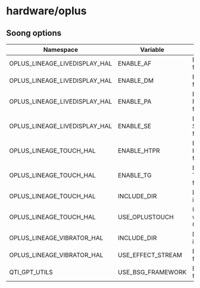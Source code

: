 # hardware/oplus

## Soong options

| Namespace | Variable | Description | Default |
| --------- | -------- | ----------- | ------- |
| OPLUS_LINEAGE_LIVEDISPLAY_HAL | ENABLE_AF | Enable AntiFlicker feature | false |
| OPLUS_LINEAGE_LIVEDISPLAY_HAL | ENABLE_DM | Enable DisplayModes feature | false |
| OPLUS_LINEAGE_LIVEDISPLAY_HAL | ENABLE_PA | Enable PictureAdjustment feature | true |
| OPLUS_LINEAGE_LIVEDISPLAY_HAL | ENABLE_SE | Enable SunlightEnhancement feature | true |
| OPLUS_LINEAGE_TOUCH_HAL | ENABLE_HTPR | Enable HighTouchPollingRate feature | true |
| OPLUS_LINEAGE_TOUCH_HAL | ENABLE_TG | Enable TouchscreenGesture feature | true |
| OPLUS_LINEAGE_TOUCH_HAL | INCLUDE_DIR | Device specific include dir path | |
| OPLUS_LINEAGE_TOUCH_HAL | USE_OPLUSTOUCH | Use and interface with stock OplusTouch | false |
| OPLUS_LINEAGE_VIBRATOR_HAL | INCLUDE_DIR | Device specific include dir path | |
| OPLUS_LINEAGE_VIBRATOR_HAL | USE_EFFECT_STREAM | Enable effect stream feature | false |
| QTI_GPT_UTILS | USE_BSG_FRAMEWORK | Enable BSG framework feature | true |
